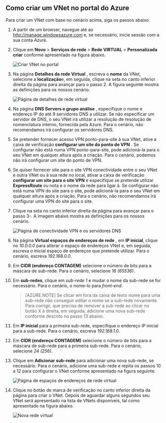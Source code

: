 ## <a name="how-to-create-a-vnet-in-the-azure-portal"></a>Como criar um VNet no portal do Azure

Para criar um VNet com base no cenário acima, siga os passos abaixo.

1. A partir de um browser, navegue até ao http://manage.windowsazure.com e, se necessário, inicie sessão com a sua conta Azure.
2. Clique em **Novo** > **Serviços de rede** > **Rede VIRTUAL** > **Personalizada criar** conforme apresentado na figura abaixo.

    ![Criar VNet no portal](./media/virtual-networks-create-vnet-classic-portal-include/vnet-create-portal-figure1.gif)

3. Na página **Detalhes da rede Virtual** , escreva o **nome** da VNet, selecione a **localização**e, em seguida, clique na seta no canto inferior direita da página para avançar para o passo 2. A figura seguinte mostra as definições para os nossos cenário.

    ![Página de detalhes de rede virtual](./media/virtual-networks-create-vnet-classic-portal-include/vnet-create-portal-figure2.png)

4. Na página **DNS Servers e grupo análise** , especifique o nome e endereço IP do até 9 servidores DNS a utilizar. Se não especificar um servidor de DNS, o seu VNet irá utilizar a resolução de resolução de nomenclatura interno, fornecida pela Azure. Para o cenário, não recomendamos irá configurar os servidores DNS.
5. Se pretender fornecer acesso VPN ponto-para-site à sua VNet, ative a caixa de verificação **configurar um site do ponto de VPN** . Se configurar não está numa VPN ponto-para-site, pode adicioná-la para o seu VNet em qualquer altura após a criação. Para o cenário, podemos não irá configurar um site do ponto de VPN.
6. Se quiser fornecer site para o site VPN conectividade entre o seu VNet e outra VNet ou à sua rede no local, ativar a caixa de verificação **configurar um site para o site VPN** e especifique se pretende utilizar **ExpressRoute** ou nota e o nome da rede para ligar à. Se configurar não está numa VPN do site para o site, pode adicioná-la para o seu VNet em qualquer altura após a criação. Para o cenário, não recomendamos irá configurar uma VPN do site para o site.
7. Clique na seta no canto inferior direita da página para avançar para o passo 3-. A imagem abaixo mostra as definições para os nossos cenário.

    ![Página de conectividade VPN e os servidores DNS](./media/virtual-networks-create-vnet-classic-portal-include/vnet-create-portal-figure3.png)

8. Na página **Virtual espaços de endereços de rede** , em **IP inicial**, clique no *10.0.0.0* para alterar o espaço de endereços VNet e, em seguida, escreva o inicial espaço de endereços que pretende utilizar. Para o cenário, escreva *192.168.0.0*. 
9. Em **CIDR (endereço CONTAGEM)** selecione o número de bits para a máscara de sub-rede. Para o cenário, selecione *16 (65536)*.
10. Em **sub-redes**, clique em *sub-rede 1* e mudar o nome da sub-rede se for necessário. Para o cenário, o nome-lo para *front-end*.

    >[AZURE.NOTE] Se clicar em fora da caixa de texto nome para uma sub-rede não conseguir editar o nome se a sub-rede novamente. Para corrigir, que precisa de remover a sub-rede ao clicar no botão X à direita, em seguida, adicione uma nova sub-rede conforme descrito no passo 13 abaixo.

11. Em **IP inicial** para a primeira sub-rede, especifique o endereço IP inicial para a sub-rede. Para o cenário, escreva *192.168.1.0*.
12. Em **CIDR (endereço CONTAGEM)** selecione o número de bits para a máscara de sub-rede para a primeira sub-rede. Para o cenário, selecione *24 (256)*.
13. Clique em **Adicionar sub-rede** para adicionar uma nova sub-rede, se necessário. Para o cenário, adicione uma sub-rede e repita os passos 10 a 12 para configurar o VNet conforme apresentado na figura seguinte.

    ![Página de espaços de endereços de rede virtual](./media/virtual-networks-create-vnet-classic-portal-include/vnet-create-portal-figure4.png)

14. Clique no botão de marca de verificação no canto inferior direita da página para criar o VNet. Depois de aguardar alguns segundos seu VNet será apresentado na lista de VNets disponíveis, tal como apresentado na figura abaixo.

    ![Nova rede virtual](./media/virtual-networks-create-vnet-classic-portal-include/vnet-create-portal-figure5.png)